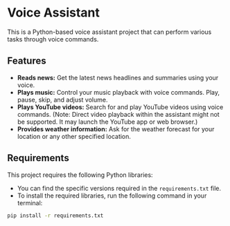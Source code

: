 # Voice Assistant

This is a Python-based voice assistant project that can perform various tasks through voice commands.

## Features

* **Reads news:** Get the latest news headlines and summaries using your voice.
* **Plays music:** Control your music playback with voice commands. Play, pause, skip, and adjust volume.
* **Plays YouTube videos:** Search for and play YouTube videos using voice commands. (Note: Direct video playback within the assistant might not be supported. It may launch the YouTube app or web browser.)
* **Provides weather information:** Ask for the weather forecast for your location or any other specified location.

## Requirements

This project requires the following Python libraries:

* You can find the specific versions required in the `requirements.txt` file.
* To install the required libraries, run the following command in your terminal:

```bash
pip install -r requirements.txt
